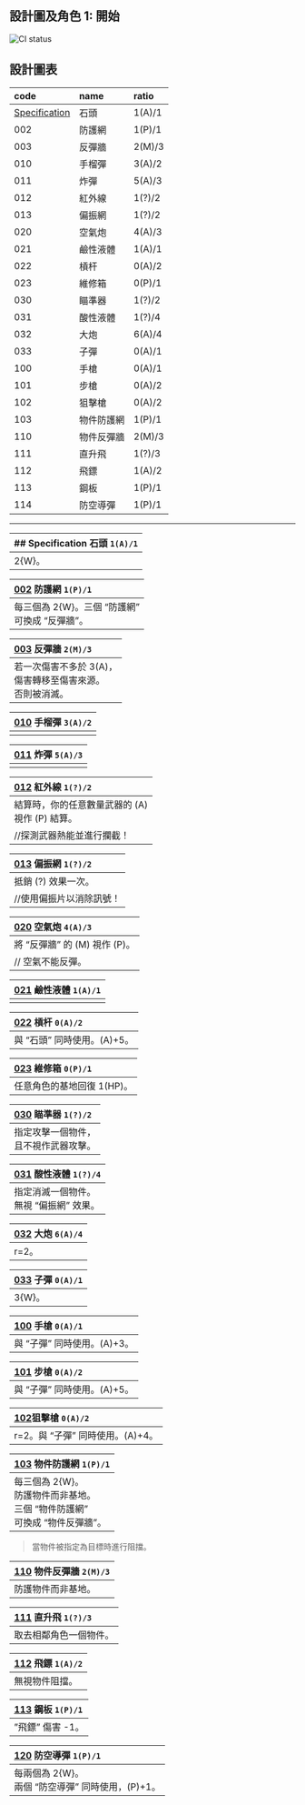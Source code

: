 ## 設計圖及角色 1: 開始
![CI status](https://img.shields.io/badge/Star%20Road%20the%20Gathering%20-BP1-yellow.svg)

## 設計圖表

|code|name|ratio|
|:-|:-|:-|
|[Specification](#specification) |石頭|1(A)/1|
|002|防護網|1(P)/1|
|003|反彈牆|2(M)/3|
|010|手榴彈|3(A)/2|
|011|炸彈|5(A)/3|
|012|紅外線|1(?)/2|
|013|偏振網|1(?)/2|
|020|空氣炮|4(A)/3|
|021|鹼性液體|1(A)/1|
|022|槓杆|0(A)/2|
|023|維修箱|0(P)/1|
|030|瞄準器|1(?)/2|
|031|酸性液體|1(?)/4|
|032|大炮|6(A)/4|
|033|子彈|0(A)/1|
|100|手槍|0(A)/1|
|101|步槍|0(A)/2|
|102|狙擊槍|0(A)/2|
|103|物件防護網|1(P)/1|
|110|物件反彈牆|2(M)/3|
|111|直升飛|1(?)/3|
|112|飛鏢|1(A)/2|
|113|鋼板|1(P)/1|
|114|防空導彈|1(P)/1|

***

|## Specification 石頭 `1(A)/1`|
|:-|
|2{W}。|

|[002]() 防護網 `1(P)/1`|
|:-|
|每三個為 2{W}。三個 “防護網” <br>可換成 “反彈牆”。|

|[003]() 反彈牆 `2(M)/3`|
|:-|
|若一次傷害不多於 3(A)，<br>傷害轉移至傷害來源。<br>否則被消滅。|

|[010]() 手榴彈 `3(A)/2`|
|:-|
||

|[011]() 炸彈 `5(A)/3`|
|:-|
||

|[012]() 紅外線 `1(?)/2`|
|:-|
|結算時，你的任意數量武器的 (A) <br>視作 (P) 結算。|
|//探測武器熱能並進行攔截！|

|[013]() 偏振網 `1(?)/2`|
|:-|
|抵銷 (?) 效果一次。|
|//使用偏振片以消除訊號！|

|[020]() 空氣炮 `4(A)/3`|
|:-|
|將 “反彈牆” 的 (M) 視作 (P)。|
|// 空氣不能反彈。|

|[021]() 鹼性液體 `1(A)/1`|
|:-|
||

|[022]() 槓杆 `0(A)/2`|
|:-|
|與 “石頭” 同時使用。(A)+5。|

|[023]() 維修箱 `0(P)/1`|
|:-|
|任意角色的基地回復 1(HP)。|

|[030]() 瞄準器 `1(?)/2`|
|:-|
|指定攻擊一個物件，<br>且不視作武器攻擊。|

|[031]() 酸性液體 `1(?)/4`|
|:-|
|指定消滅一個物件。<br>無視 “偏振網” 效果。|

|[032]() 大炮 `6(A)/4`|
|:-|
|r=2。|

|[033]() 子彈 `0(A)/1`|
|:-|
|3{W}。|

|[100]() 手槍 `0(A)/1`|
|:-|
|與 “子彈” 同時使用。(A)+3。|

|[101]() 步槍 `0(A)/2`|
|:-|
|與 “子彈” 同時使用。(A)+5。|

|[102]()狙擊槍 `0(A)/2`|
|:-|
|r=2。與 “子彈” 同時使用。(A)+4。|

|[103]() 物件防護網 `1(P)/1`|
|:-|
|每三個為 2{W}。<br>防護物件而非基地。<br>三個 “物件防護網” <br>可換成 “物件反彈牆”。|

>當物件被指定為目標時進行阻擋。

|[110]() 物件反彈牆 `2(M)/3`|
|:-|
|防護物件而非基地。|

|[111]() 直升飛 `1(?)/3`|
|:-|
|取去相鄰角色一個物件。|

|[112]() 飛鏢 `1(A)/2`|
|:-|
|無視物件阻擋。|

|[113]() 鋼板 `1(P)/1`|
|:-|
|”飛鏢” 傷害 -1。|

|[120]() 防空導彈 `1(P)/1`|
|:-|
|每兩個為 2{W}。<br>兩個 “防空導彈” 同時使用，(P)+1。|
